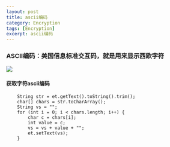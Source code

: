```yaml
---
layout: post
title: ascii编码
category: Encryption
tags: [Encryption]
excerpt: ascii编码
---
```


### ASCII编码：美国信息标准交互码，就是用来显示西欧字符 ###

![](http://www.nangongyibin.com/assets/images/Android/123.png)

#### 获取字符ascii编码 ####

        String str = et.getText().toString().trim();
        char[] chars = str.toCharArray();
        String vs = "";
        for (int i = 0; i < chars.length; i++) {
            char c = chars[i];
            int value = c;
            vs = vs + value + "";
            et.setText(vs);
        }